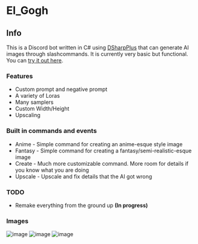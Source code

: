 # El_Gogh
## Info
This is a Discord bot written in C# using [DSharpPlus](https://dsharpplus.github.io/DSharpPlus/index.html) that can generate AI images through slashcommands. It is currently very basic but functional. You can [try it out here](https://discord.gg/JfQyTbbSka).

### Features
- Custom prompt and negative prompt
- A variety of Loras
- Many samplers
- Custom Width/Height
- Upscaling
### Built in commands and events
- Anime - Simple command for creating an anime-esque style image
- Fantasy - Simple command for creating a fantasy/semi-realistic-esque image
- Create - Much more customizable command. More room for details if you know what you are doing
- Upscale - Upscale and fix details that the AI got wrong
### TODO
- Remake everything from the ground up **(In progress)**

### Images
![image](https://github.com/et118/El_Gogh/assets/51513175/1569f0bc-b0cb-46d0-90ef-9ca172d55183)
![image](https://github.com/et118/El_Gogh/assets/51513175/d34e6f4f-a344-459f-8db1-b92e6f8eeeb3)
![image](https://github.com/et118/El_Gogh/assets/51513175/e7f1a317-9eae-40cf-8e18-1c6063949e3b)

